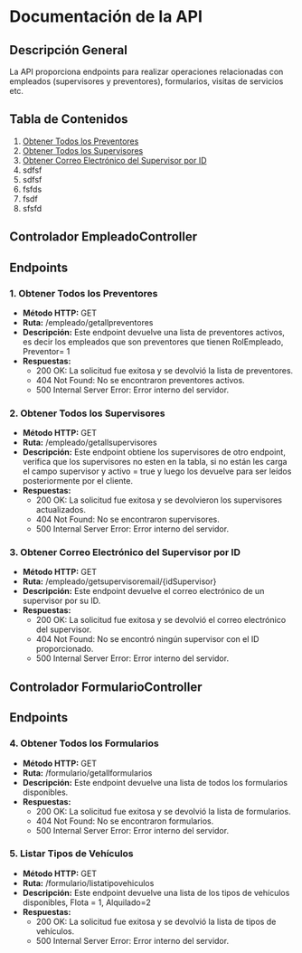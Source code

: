 # Documentación de la API

## Descripción General

La API proporciona endpoints para realizar operaciones relacionadas con empleados (supervisores y preventores), formularios, visitas de servicios etc.

## Tabla de Contenidos

1. [Obtener Todos los Preventores](#1-obtener-todos-los-preventores)
2. [Obtener Todos los Supervisores](#2-obtener-todos-los-supervisores)
3. [Obtener Correo Electrónico del Supervisor por ID](#3-obtener-correo-electrónico-del-supervisor-por-id)
4. sdfsf
5. sdfsf
6. fsfds
7. fsdf
8. sfsfd

## Controlador EmpleadoController

## Endpoints

### 1. Obtener Todos los Preventores

- **Método HTTP:** GET
- **Ruta:** /empleado/getallpreventores
- **Descripción:** Este endpoint devuelve una lista de preventores activos, es decir los empleados que son preventores que tienen RolEmpleado, Preventor= 1
- **Respuestas:**
  - 200 OK: La solicitud fue exitosa y se devolvió la lista de preventores.
  - 404 Not Found: No se encontraron preventores activos.
  - 500 Internal Server Error: Error interno del servidor.

### 2. Obtener Todos los Supervisores

- **Método HTTP:** GET
- **Ruta:** /empleado/getallsupervisores
- **Descripción:** Este endpoint obtiene los supervisores de otro endpoint, verifica que los supervisores no esten en la tabla, si no están les carga el campo supervisor y activo = true y luego los devuelve para ser leídos posteriormente por el cliente.
- **Respuestas:**
  - 200 OK: La solicitud fue exitosa y se devolvieron los supervisores actualizados.
  - 404 Not Found: No se encontraron supervisores.
  - 500 Internal Server Error: Error interno del servidor.

### 3. Obtener Correo Electrónico del Supervisor por ID

- **Método HTTP:** GET
- **Ruta:** /empleado/getsupervisoremail/{idSupervisor}
- **Descripción:** Este endpoint devuelve el correo electrónico de un supervisor por su ID.
- **Respuestas:**
  - 200 OK: La solicitud fue exitosa y se devolvió el correo electrónico del supervisor.
  - 404 Not Found: No se encontró ningún supervisor con el ID proporcionado.
  - 500 Internal Server Error: Error interno del servidor.
 
## Controlador FormularioController

## Endpoints

### 4. Obtener Todos los Formularios

- **Método HTTP:** GET
- **Ruta:** /formulario/getallformularios
- **Descripción:** Este endpoint devuelve una lista de todos los formularios disponibles.
- **Respuestas:**
  - 200 OK: La solicitud fue exitosa y se devolvió la lista de formularios.
  - 404 Not Found: No se encontraron formularios.
  - 500 Internal Server Error: Error interno del servidor.

### 5. Listar Tipos de Vehículos

- **Método HTTP:** GET
- **Ruta:** /formulario/listatipovehiculos
- **Descripción:** Este endpoint devuelve una lista de los tipos de vehículos disponibles, Flota = 1, Alquilado=2
- **Respuestas:**
  - 200 OK: La solicitud fue exitosa y se devolvió la lista de tipos de vehículos.
  - 500 Internal Server Error: Error interno del servidor.
 
  
